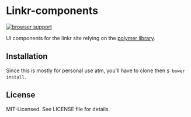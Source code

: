 # Linkr-components
[![browser support](https://ci.testling.com/clux/linkr-components.png)
](https://ci.testling.com/clux/linkr-components)

UI components for the linkr site relying on the [polymer library](http://www.polymer-project.org/).

## Installation
Since this is mostly for personal use atm, you'll have to clone then `$ bower install`.

## License
MIT-Licensed. See LICENSE file for details.
